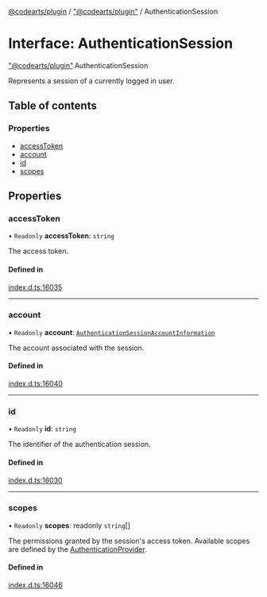 [@codearts/plugin](../README.md) / ["@codearts/plugin"](../modules/_codearts_plugin_.md) / AuthenticationSession

# Interface: AuthenticationSession

["@codearts/plugin"](../modules/_codearts_plugin_.md).AuthenticationSession

Represents a session of a currently logged in user.

## Table of contents

### Properties

- [accessToken](codearts_plugin_.AuthenticationSession.md#accesstoken)
- [account](codearts_plugin_.AuthenticationSession.md#account)
- [id](codearts_plugin_.AuthenticationSession.md#id)
- [scopes](codearts_plugin_.AuthenticationSession.md#scopes)

## Properties

### accessToken

• `Readonly` **accessToken**: `string`

The access token.

#### Defined in

[index.d.ts:16035](https://github.com/shuyaqian/cloudide-plugin-api/blob/3fbdd11/index.d.ts#L16035)

___

### account

• `Readonly` **account**: [`AuthenticationSessionAccountInformation`](codearts_plugin_.AuthenticationSessionAccountInformation.md)

The account associated with the session.

#### Defined in

[index.d.ts:16040](https://github.com/shuyaqian/cloudide-plugin-api/blob/3fbdd11/index.d.ts#L16040)

___

### id

• `Readonly` **id**: `string`

The identifier of the authentication session.

#### Defined in

[index.d.ts:16030](https://github.com/shuyaqian/cloudide-plugin-api/blob/3fbdd11/index.d.ts#L16030)

___

### scopes

• `Readonly` **scopes**: readonly `string`[]

The permissions granted by the session's access token. Available scopes
are defined by the [AuthenticationProvider](codearts_plugin_.AuthenticationProvider.md).

#### Defined in

[index.d.ts:16046](https://github.com/shuyaqian/cloudide-plugin-api/blob/3fbdd11/index.d.ts#L16046)
